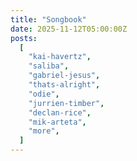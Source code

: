 ```yaml
---
title: "Songbook"
date: 2025-11-12T05:00:00Z
posts:
  [
    "kai-havertz",
    "saliba",
    "gabriel-jesus",
    "thats-alright",
    "odie",
    "jurrien-timber",
    "declan-rice",
    "mik-arteta",
    "more",
  ]
---
```

